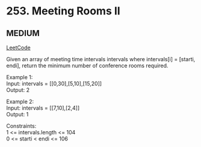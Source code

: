 # 253. Meeting Rooms II

## MEDIUM

[LeetCode](https://leetcode.cn/problems/meeting-rooms-ii/)

Given an array of meeting time intervals intervals where intervals[i] = [starti, endi], return the minimum number of conference rooms required.


Example 1:\
Input: intervals = [[0,30],[5,10],[15,20]]\
Output: 2

Example 2:\
Input: intervals = [[7,10],[2,4]]\
Output: 1
 

Constraints:\
1 <= intervals.length <= 104\
0 <= starti < endi <= 106
